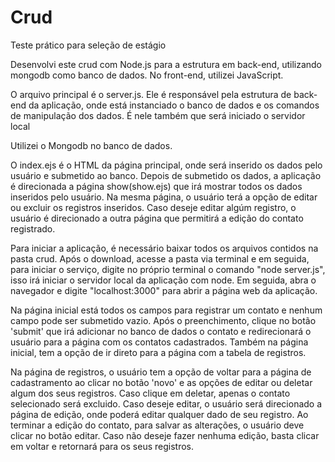 # Crud
Teste prático para seleção de estágio

Desenvolvi este crud com Node.js para a estrutura em back-end, utilizando mongodb como banco de dados. 
No front-end, utilizei JavaScript.

O arquivo principal é o server.js. Ele é responsável pela estrutura de back-end da aplicação, onde está instanciado o banco
de dados e os comandos de manipulação dos dados. É nele também que será iniciado o servidor local

Utilizei o Mongodb no banco de dados.

O index.ejs é o HTML da página principal, onde será inserido os dados pelo usuário e submetido ao banco.
Depois de submetido os dados, a aplicação é direcionada a página show(show.ejs) que irá mostrar todos os dados inseridos pelo usuário.
Na mesma página, o usuário terá a opção de editar ou excluir os registros inseridos. Caso deseje editar algúm registro, o usuário é direcionado a outra página que permitirá a edição do contato registrado.

Para iniciar a aplicação, é necessário baixar todos os arquivos contidos na pasta crud. Após o download, acesse a pasta via terminal e em seguida, para iniciar o serviço, digite no próprio terminal o comando "node server.js", isso irá iniciar o servidor local da aplicação com node. Em seguida, abra o navegador e digite "localhost:3000" para abrir a página web da aplicação.

Na página inicial está todos os campos para registrar um contato e nenhum campo pode ser submetido vazio. Após o preenchimento, clique no botão 'submit' que irá adicionar no banco de dados o contato e redirecionará o usuário para a página com os contatos cadastrados. Também na página inicial, tem a opção de ir direto para a página com a tabela de registros.

Na página de registros, o usuário tem a opção de voltar para a página de cadastramento ao clicar no botão 'novo' e as opções de editar ou deletar algum dos seus registros. Caso clique em deletar, apenas o contato selecionado será excluido. Caso deseje editar, o usuário será direcionado a página de edição, onde poderá editar qualquer dado de seu registro. Ao terminar a edição do contato, para salvar as alterações, o usuário deve clicar no botão editar. Caso não deseje fazer nenhuma edição, basta clicar em voltar e retornará para os seus registros.
